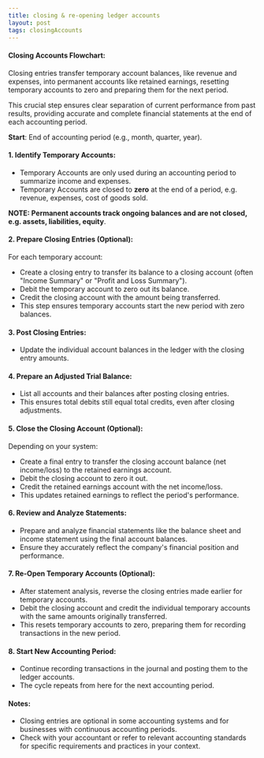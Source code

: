 ```yaml
---
title: closing & re-opening ledger accounts
layout: post
tags: closingAccounts
---
```



#### Closing Accounts Flowchart:   

Closing entries transfer temporary account balances, like revenue and expenses, into permanent accounts like retained earnings, resetting temporary accounts to zero and preparing them for the next period.

This crucial step ensures clear separation of current performance from past results, providing accurate and complete financial statements at the end of each accounting period.

**Start**: End of accounting period (e.g., month, quarter, year).   

#### 1. Identify Temporary Accounts:

- Temporary Accounts are only used during an accounting period to summarize income and expenses.    
- Temporary Accounts are closed to **zero** at the end of a period, e.g. revenue, expenses, cost of goods sold.   

**NOTE: Permanent accounts track ongoing balances and are not closed, e.g. assets, liabilities, equity**.

#### 2. Prepare Closing Entries (Optional):

For each temporary account:
- Create a closing entry to transfer its balance to a closing account (often "Income Summary" or "Profit and Loss Summary").   
- Debit the temporary account to zero out its balance.   
- Credit the closing account with the amount being transferred.   
- This step ensures temporary accounts start the new period with zero balances.   

#### 3. Post Closing Entries:

- Update the individual account balances in the ledger with the closing entry amounts.   

#### 4. Prepare an Adjusted Trial Balance:

- List all accounts and their balances after posting closing entries.  
- This ensures total debits still equal total credits, even after closing adjustments.   

#### 5. Close the Closing Account (Optional):

Depending on your system:
- Create a final entry to transfer the closing account balance (net income/loss) to the retained earnings account.   
- Debit the closing account to zero it out.  
- Credit the retained earnings account with the net income/loss.    
- This updates retained earnings to reflect the period's performance.   

#### 6. Review and Analyze Statements:

- Prepare and analyze financial statements like the balance sheet and income statement using the final account balances.   
- Ensure they accurately reflect the company's financial position and performance.  

#### 7. Re-Open Temporary Accounts (Optional):  

- After statement analysis, reverse the closing entries made earlier for temporary accounts.   
- Debit the closing account and credit the individual temporary accounts with the same amounts originally transferred.   
- This resets temporary accounts to zero, preparing them for recording transactions in the new period.   

#### 8. Start New Accounting Period:

- Continue recording transactions in the journal and posting them to the ledger accounts.
- The cycle repeats from here for the next accounting period.   

#### Notes:

- Closing entries are optional in some accounting systems and for businesses with continuous accounting periods.   
 - Check with your accountant or refer to relevant accounting standards for specific requirements and practices in your context.   

